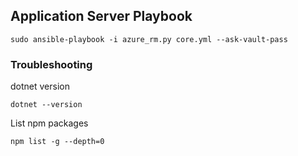 ## Application Server Playbook 


````
sudo ansible-playbook -i azure_rm.py core.yml --ask-vault-pass
````

### Troubleshooting

dotnet version 
````
dotnet --version
````

List npm packages 
````
npm list -g --depth=0
````

